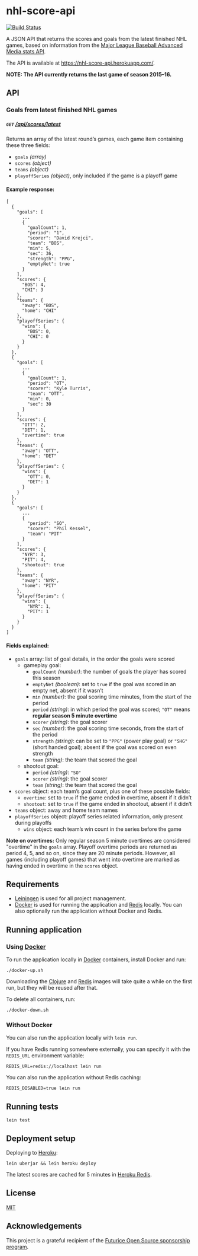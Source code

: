 # nhl-score-api

[![Build Status](https://travis-ci.org/peruukki/nhl-score-api.svg?branch=master)](https://travis-ci.org/peruukki/nhl-score-api)

A JSON API that returns the scores and goals from the latest finished NHL games, based on information from the
[Major League Baseball Advanced Media stats API](https://statsapi.web.nhl.com/api/v1/schedule?expand=schedule.teams,schedule.scoringplays).

The API is available at https://nhl-score-api.herokuapp.com/.

**NOTE: The API currently returns the last game of season 2015–16.**

## API

### Goals from latest finished NHL games

##### `GET` [/api/scores/latest](https://nhl-score-api.herokuapp.com/api/scores/latest)

Returns an array of the latest round’s games, each game item containing these three fields:

- `goals` *(array)*
- `scores` *(object)*
- `teams` *(object)*
- `playoffSeries` *(object)*, only included if the game is a playoff game

#### Example response:

```
[
  {
    "goals": [
      ...
      {
        "goalCount": 1,
        "period": "1",
        "scorer": "David Krejci",
        "team": "BOS",
        "min": 5,
        "sec": 36,
        "strength": "PPG",
        "emptyNet": true
      }
    ],
    "scores": {
      "BOS": 4,
      "CHI": 3
    },
    "teams": {
      "away": "BOS",
      "home": "CHI"
    },
    "playoffSeries": {
      "wins": {
        "BOS": 0,
        "CHI": 0
      }
    }
  },
  {
    "goals": [
      ...
      {
        "goalCount": 1,
        "period": "OT",
        "scorer": "Kyle Turris",
        "team": "OTT",
        "min": 0,
        "sec": 30
      }
    ],
    "scores": {
      "OTT": 2,
      "DET": 1,
      "overtime": true
    },
    "teams": {
      "away": "OTT",
      "home": "DET"
    },
    "playoffSeries": {
      "wins": {
        "OTT": 0,
        "DET": 1
      }
    }
  },
  {
    "goals": [
      ...
      {
        "period": "SO",
        "scorer": "Phil Kessel",
        "team": "PIT"
      }
    ],
    "scores": {
      "NYR": 3,
      "PIT": 4,
      "shootout": true
    },
    "teams": {
      "away": "NYR",
      "home": "PIT"
    },
    "playoffSeries": {
      "wins": {
        "NYR": 1,
        "PIT": 1
      }
    }
  }
]
```

#### Fields explained:

- `goals` array: list of goal details, in the order the goals were scored
  - gameplay goal:
    - `goalCount` *(number)*: the number of goals the player has scored this season
    - `emptyNet` *(boolean)*: set to `true` if the goal was scored in an empty net, absent if it wasn’t
    - `min` *(number)*: the goal scoring time minutes, from the start of the period
    - `period` *(string)*: in which period the goal was scored; `"OT"` means **regular season 5 minute overtime**
    - `scorer` *(string)*: the goal scorer
    - `sec` *(number)*: the goal scoring time seconds, from the start of the period
    - `strength` *(string)*: can be set to `"PPG"` (power play goal) or `"SHG"` (short handed goal); absent
      if the goal was scored on even strength
    - `team` *(string)*: the team that scored the goal
  - shootout goal:
    - `period` *(string)*: `"SO"`
    - `scorer` *(string)*: the goal scorer
    - `team` *(string)*: the team that scored the goal
- `scores` object: each team’s goal count, plus one of these possible fields:
  - `overtime`: set to `true` if the game ended in overtime, absent if it didn’t
  - `shootout`: set to `true` if the game ended in shootout, absent if it didn’t
- `teams` object: away and home team names
- `playoffSeries` object: playoff series related information, only present during playoffs
  - `wins` object: each team’s win count in the series before the game

**Note on overtimes:** Only regular season 5 minute overtimes are considered "overtime" in the
`goals` array. Playoff overtime periods are returned as period 4, 5, and so on, since they are
20 minute periods. However, all games (including playoff games) that went into overtime are
marked as having ended in overtime in the `scores` object.

## Requirements

- [Leiningen](http://leiningen.org/) is used for all project management.
- [Docker](https://www.docker.com/) is used for running the application and [Redis](https://hub.docker.com/_/redis/)
  locally. You can also optionally run the application without Docker and Redis.

## Running application

### Using [Docker](https://www.docker.com/)

To run the application locally in [Docker](https://www.docker.com/) containers, install Docker and run:

```
./docker-up.sh
```

Downloading the [Clojure](https://hub.docker.com/_/clojure/) and [Redis](https://hub.docker.com/_/redis/)
images will take quite a while on the first run, but they will be reused after that.

To delete all containers, run:

```
./docker-down.sh
```

### Without Docker

You can also run the application locally with `lein run`.

If you have Redis running somewhere externally, you can specify it with the `REDIS_URL` environment variable:

```
REDIS_URL=redis://localhost lein run
```

You can also run the application without Redis caching:

```
REDIS_DISABLED=true lein run
```

## Running tests

```
lein test
```

## Deployment setup

Deploying to [Heroku](http://heroku.com/):

```
lein uberjar && lein heroku deploy
```

The latest scores are cached for 5 minutes in [Heroku Redis](https://elements.heroku.com/addons/heroku-redis).

## License

[MIT](LICENSE)

## Acknowledgements

This project is a grateful recipient of the
[Futurice Open Source sponsorship program](http://futurice.com/blog/sponsoring-free-time-open-source-activities?utm_source=github&utm_medium=spice).
